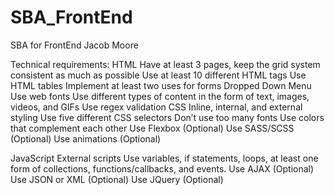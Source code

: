 # SBA_FrontEnd
SBA for FrontEnd
Jacob Moore

Technical requirements:
HTML
Have at least 3 pages, keep the grid system consistent as much as possible
Use at least 10 different HTML tags
Use HTML tables
Implement at least two uses for forms
Dropped Down Menu 
Use web fonts
Use different types of content in the form of text, images, videos, and GIFs
Use regex validation
CSS
Inline, internal, and external styling
Use five different CSS selectors
Don’t use too many fonts
Use colors that complement each other
Use Flexbox (Optional)
Use SASS/SCSS (Optional)
Use animations (Optional)


JavaScript
External scripts
Use variables, if statements, loops, at least one form of collections, functions/callbacks, and events.
Use AJAX (Optional) 
Use JSON or XML (Optional)
Use JQuery (Optional)
